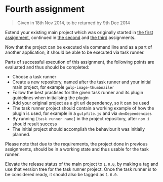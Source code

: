 # Fourth assignment

> Given in 18th Nov 2014, to be returned by 9th Dec 2014

Extend your existing main project which was originally started in [the first assignment](2014-09-16.md),
continued in [the second](2014-10-07.md) and [the third](2014-10-28.md) assignments.

Now that the project can be executed via command line and as a part of another application, it should be able to be executed via task runner. 

Parts of successful execution of this assignment, the following points are evaluated and thus should be completed:

* Choose a task runner
* Create a new repository, named after the task runner and your initial main project, for example `gulp-image-thumbnailer`
* Follow the best practises for the given task runner and its plugin guidelines when initialising the plugin
* Add your original project as a git url dependency, so it can be used
* The task runner project should contain a working example of how the plugin is used, for example in a `gulpfile.js` and via `devDependencies`
* By running `[task runner name]` in the project repository, after `npm i` should result success
* The initial project should accomplish the behaviour it was initially planned.

Please note that due to the requirements, the project done in previous assignments, should be in a working state and thus usable for the task runner.

Elevate the release status of the main project to `1.0.0`, by making a tag and use that version tree for the task runner project. Once the task runner is to be considered ready, it should also be tagged as `1.0.0`.